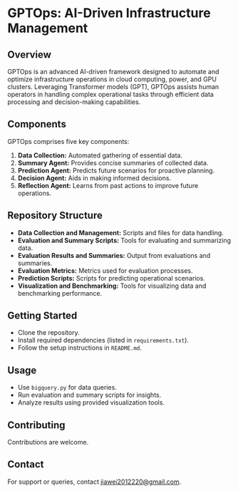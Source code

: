 # GPTOps: AI-Driven Infrastructure Management

## Overview
GPTOps is an advanced AI-driven framework designed to automate and optimize infrastructure operations in cloud computing, power, and GPU clusters. Leveraging Transformer models (GPT), GPTOps assists human operators in handling complex operational tasks through efficient data processing and decision-making capabilities.

## Components
GPTOps comprises five key components:
1. **Data Collection:** Automated gathering of essential data.
2. **Summary Agent:** Provides concise summaries of collected data.
3. **Prediction Agent:** Predicts future scenarios for proactive planning.
4. **Decision Agent:** Aids in making informed decisions.
5. **Reflection Agent:** Learns from past actions to improve future operations.

## Repository Structure
- **Data Collection and Management:** Scripts and files for data handling.
- **Evaluation and Summary Scripts:** Tools for evaluating and summarizing data.
- **Evaluation Results and Summaries:** Output from evaluations and summaries.
- **Evaluation Metrics:** Metrics used for evaluation processes.
- **Prediction Scripts:** Scripts for predicting operational scenarios.
- **Visualization and Benchmarking:** Tools for visualizing data and benchmarking performance.

## Getting Started
- Clone the repository.
- Install required dependencies (listed in `requirements.txt`).
- Follow the setup instructions in `README.md`.

## Usage
- Use `bigquery.py` for data queries.
- Run evaluation and summary scripts for insights.
- Analyze results using provided visualization tools.

## Contributing
Contributions are welcome.

## Contact
For support or queries, contact jiawei2012220@gmail.com.
